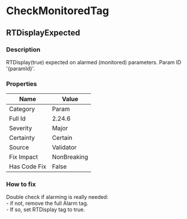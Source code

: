 ﻿---  
uid: Validator_2_24_6  
---

# CheckMonitoredTag

## RTDisplayExpected

### Description

RTDisplay(true) expected on alarmed (monitored) parameters. Param ID '{paramId}'.

### Properties

| Name         | Value       |
| ------------ | ----------- |
| Category     | Param       |
| Full Id      | 2.24.6      |
| Severity     | Major       |
| Certainty    | Certain     |
| Source       | Validator   |
| Fix Impact   | NonBreaking |
| Has Code Fix | False       |

### How to fix

Double check if alarming is really needed:  
\- if not, remove the full Alarm tag.  
\- If so, set RTDisplay tag to true.

